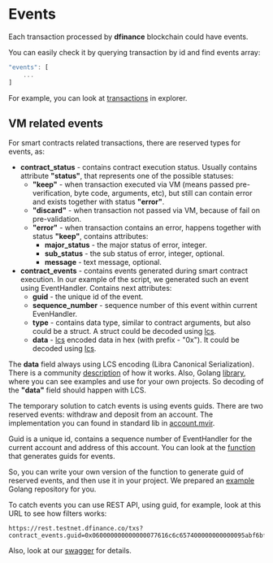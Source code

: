 # Events

Each transaction processed by **dfinance** blockchain could have events.

You can easily check it by querying transaction by id and find events array:

```javascript
"events": [
    ...
]
```

For example, you can look at [transactions](https://explorer.testnet.dfinance.co/txs?page=1) in explorer.

## VM related events

For smart contracts related transactions, there are reserved types for events, as:

* **contract\_status** - contains contract execution status. Usually contains attribute **"status"**, that represents one of the possible statuses:
  * **"keep"** - when transaction executed via VM \(means passed pre-verification, byte code, arguments, etc\), but still can contain error and exists together with status **"error"**.
  * **"discard"** - when transaction not passed via VM, because of fail on pre-validation.
  * **"error"** - when transaction contains an error, happens together with status **"keep"**, contains attributes:
    * **major\_status** - the major status of error, integer.
    * **sub\_status** - the sub status of error, integer, optional.
    * **message** - text message, optional.
* **contract\_events** -  contains events generated during smart contract execution. In our example of the script, we generated such an event using EventHandler. Contains next attributes:
  * **guid** - the unique id of the event.
  * **sequence\_number** - sequence number of this event within current EvenHandler.
  * **type** - contains data type, similar to contract arguments, but also could be a struct. A struct could be decoded using [lcs](https://github.com/the729/lcs).
  * **data** - [lcs](https://github.com/the729/lcs) encoded data in hex \(with prefix - "0x"\). It could be decoded using [lcs](https://github.com/the729/lcs).

The **data** field always using LCS encoding \(Libra Canonical Serialization\). There is a community [description](https://github.com/librastartup/libra-canonical-serialization/blob/master/DOCUMENTATION.md) of how it works. Also, Golang [library](https://github.com/the729/lcs), where you can see examples and use for your own projects. So decoding of the **"data"** field should happen with LCS.

The temporary solution to catch events is using events guids. There are two reserved events: withdraw and deposit from an account. The implementation you can found in standard lib in [account.mvir](https://github.com/dfinance/dvm/blob/4a35f84f04f7c313f65e3dc6463c28e06b4537ea/lang/stdlib/account.mvir#L8).

Guid is a unique id, contains a sequence number of EventHandler for the current account and address of this account. You can look at the [function](https://github.com/dfinance/dvm/blob/4a35f84f04f7c313f65e3dc6463c28e06b4537ea/lang/stdlib/account.mvir#L129) that generates guids for events.

So, you can write your own version of the function to generate guid of reserved events, and then use it in your project. We prepared an [example](https://github.com/borispovod/guid) Golang repository for you.

To catch events you can use REST API, using guid, for example, look at this URL to see how filters works:

```text
https://rest.testnet.dfinance.co/txs?contract_events.guid=0x060000000000000077616c6c657400000000000095abf6bf9cd39a391567e4508becb25d0f1b98de
```

Also, look at our [swagger](https://swagger.testnet.dfinance.co/?urls.primaryName=Cosmos%20SDK%20API) for details.

